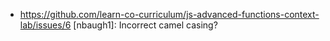 *
  https://github.com/learn-co-curriculum/js-advanced-functions-context-lab/issues/6 [nbaugh1]: Incorrect camel casing?
